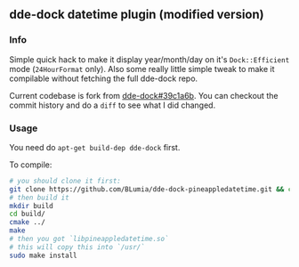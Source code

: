 ## dde-dock datetime plugin (modified version)

### Info

Simple quick hack to make it display year/month/day on it's `Dock::Efficient` mode (`24HourFormat` only). Also some really little simple tweak to make it compilable without fetching the full dde-dock repo.

Current codebase is fork from [dde-dock#39c1a6b](https://github.com/linuxdeepin/dde-dock/commit/39c1a6b609c65026a505bd6b74a451bff26ee456). You can checkout the commit history and do a `diff` to see what I did changed.

### Usage

You need do `apt-get build-dep dde-dock` first.

To compile:

``` bash
# you should clone it first:
git clone https://github.com/BLumia/dde-dock-pineappledatetime.git && cd dde-dock-pineappledatetime/
# then build it
mkdir build
cd build/
cmake ../
make
# then you got `libpineappledatetime.so`
# this will copy this into `/usr/`
sudo make install
```
